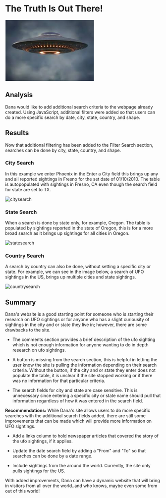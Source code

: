 # **The Truth Is Out There!**

![ufo](static/images/ufo.png)

## Analysis

Dana would like to add additional search criteria to the webpage already created. Using JavaScript, additional filters were added so that users can do a more specific search by date, city, state, country, and shape. 

## Results

Now that additional filtering has been added to the Filter Search section, searches can be done by city, state, country, and shape.  
 
### City Search
In this example we enter Phoenix in the Enter a City field this brings up any and all reported sightings in Fresno for the set date of 01/10/2010. The table is autopopulated with sightings in Fresno, CA even though the search field for state are set to TX. 

![citysearch](images/citysearch.png)



### State Search
When a search is done by state only, for example, Oregon. The table is populated by sightings reported in the state of Oregon, this is for a more broad search as it brings up sightings for all cities in Oregon. 


![statesearch](images/statesearch.png)



### Country Search

A search by country can also be done, without setting a specific city or state. For example, we can see in the image below, a search of UFO sightings in the US, brings up multiple cities and state sightings. 

![countrysearch](images/countrysearch.png)



## Summary

Dana's website is a good starting point for someone who is starting their research on UFO sightings or for anyone who has a slight curiousity of sightings in the city and or state they live in; however, there are some drawbacks to the site.

- The comments section provides a brief description of the ufo sighting which is not enough information for anyone wanting to do in depth research on ufo sightings.  

- A button is missing from the search section, this is helpful in letting the user know the site is pulling the information depending on their search criteria. Without the button, if the city and or state they enter does not populate the table, it is unclear if the site stopped working or if there was no information for that particular criteria. 

- The search fields for city and state are case sensitive. This is unnecessary since entering a specific city or state name should pull that information regardless of how it was entered in the search field. 

**Recommendations:**
While Dana's site allows users to do more specific searches with the additional search fields added, there are still some improvements that can be made which will provide more information on UFO sightings.  

- Add a links column to hold newspaper articles that covered the story of the ufo sightings, if it applies. 

- Update the date search field by adding a "From" and "To" so that searches can be done by a date range. 

- Include sightings from the around the world. Currently, the site only pulls sightings for the US. 

With added improvements, Dana can have a dynamic website that will bring in visitors from all over the world..and who knows, maybe even some from out of this world! 





